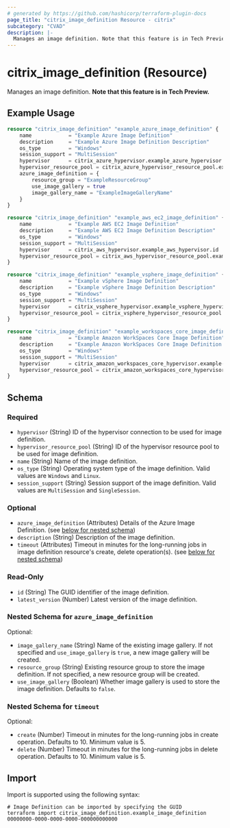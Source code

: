```yaml
---
# generated by https://github.com/hashicorp/terraform-plugin-docs
page_title: "citrix_image_definition Resource - citrix"
subcategory: "CVAD"
description: |-
  Manages an image definition. Note that this feature is in Tech Preview.
---
```


# citrix_image_definition (Resource)

Manages an image definition. **Note that this feature is in Tech Preview.**

## Example Usage

```terraform
resource "citrix_image_definition" "example_azure_image_definition" {
    name            = "Example Azure Image Definition"
    description     = "Example Azure Image Definition Description"
    os_type         = "Windows"
    session_support = "MultiSession"
    hypervisor      = citrix_azure_hypervisor.example_azure_hypervisor.id
    hypervisor_resource_pool = citrix_azure_hypervisor_resource_pool.example_azure_hypervisor_resource_pool.id
    azure_image_definition = {
        resource_group = "ExampleResourceGroup"
        use_image_gallery = true
        image_gallery_name = "ExampleImageGalleryName"
    }
}

resource "citrix_image_definition" "example_aws_ec2_image_definition" {
    name            = "Example AWS EC2 Image Definition"
    description     = "Example AWS EC2 Image Definition Description"
    os_type         = "Windows"
    session_support = "MultiSession"
    hypervisor      = citrix_aws_hypervisor.example_aws_hypervisor.id
    hypervisor_resource_pool = citrix_aws_hypervisor_resource_pool.example_aws_hypervisor_resource_pool.id
}

resource "citrix_image_definition" "example_vsphere_image_definition" {
    name            = "Example vSphere Image Definition"
    description     = "Example vSphere Image Definition Description"
    os_type         = "Windows"
    session_support = "MultiSession"
    hypervisor      = citrix_vsphere_hypervisor.example_vsphere_hypervisor.id
    hypervisor_resource_pool = citrix_vsphere_hypervisor_resource_pool.example_vsphere_hypervisor_resource_pool.id
}

resource "citrix_image_definition" "example_workspaces_core_image_definition" {
    name            = "Example Amazon WorkSpaces Core Image Definition"
    description     = "Example Amazon WorkSpaces Core Image Definition Description"
    os_type         = "Windows"
    session_support = "MultiSession"
    hypervisor      = citrix_amazon_workspaces_core_hypervisor.example-amazon-workspaces-core-hypervisor-using-api-key.id
    hypervisor_resource_pool = citrix_amazon_workspaces_core_hypervisor_resource_pool.example-amazon-workspaces-core-hypervisor-resource-pool.id
}
```

<!-- schema generated by tfplugindocs -->
## Schema

### Required

- `hypervisor` (String) ID of the hypervisor connection to be used for image definition.
- `hypervisor_resource_pool` (String) ID of the hypervisor resource pool to be used for image definition.
- `name` (String) Name of the image definition.
- `os_type` (String) Operating system type of the image definition. Valid values are `Windows` and `Linux`.
- `session_support` (String) Session support of the image definition. Valid values are `MultiSession` and `SingleSession`.

### Optional

- `azure_image_definition` (Attributes) Details of the Azure Image Definition. (see [below for nested schema](#nestedatt--azure_image_definition))
- `description` (String) Description of the image definition.
- `timeout` (Attributes) Timeout in minutes for the long-running jobs in image definition resource's create, delete operation(s). (see [below for nested schema](#nestedatt--timeout))

### Read-Only

- `id` (String) The GUID identifier of the image definition.
- `latest_version` (Number) Latest version of the image definition.

<a id="nestedatt--azure_image_definition"></a>
### Nested Schema for `azure_image_definition`

Optional:

- `image_gallery_name` (String) Name of the existing image gallery. If not specified and `use_image_gallery` is `true`, a new image gallery will be created.
- `resource_group` (String) Existing resource group to store the image definition. If not specified, a new resource group will be created.
- `use_image_gallery` (Boolean) Whether image gallery is used to store the image definition. Defaults to `false`.


<a id="nestedatt--timeout"></a>
### Nested Schema for `timeout`

Optional:

- `create` (Number) Timeout in minutes for the long-running jobs in create operation. Defaults to 10. Minimum value is 5.
- `delete` (Number) Timeout in minutes for the long-running jobs in delete operation. Defaults to 10. Minimum value is 5.

## Import

Import is supported using the following syntax:

```shell
# Image Definition can be imported by specifying the GUID
terraform import citrix_image_definition.example_image_definition 00000000-0000-0000-0000-000000000000
```